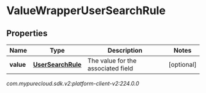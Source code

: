 # ValueWrapperUserSearchRule


## Properties

| Name | Type | Description | Notes |
| ------------ | ------------- | ------------- | ------------- |
| **value** | [**UserSearchRule**](UserSearchRule) | The value for the associated field |  [optional] |




_com.mypurecloud.sdk.v2:platform-client-v2:224.0.0_
